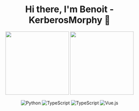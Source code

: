 <h1 align="center">Hi there, I'm Benoit - KerberosMorphy 👋</h1>


<p align="center">
  <img height="200" src="https://github-readme-stats.vercel.app/api?username=KerberosMorphy&show_icons=true&theme=dracula&include_all_commits=true" />
  <img height="200" src="https://github-readme-stats.vercel.app/api/top-langs/?username=KerberosMorphy&theme=dracula&show_icons=true" />
</p>

<div align="center">  

![Python](https://img.shields.io/badge/-Python-3776AB?logo=python&style=flat&logoColor=ECECEC?labelColor=ECECEC)
![TypeScript](https://img.shields.io/badge/-TypeScript-3178C6?style=flat&logo=typescript&logoColor=ECECEC?labelColor=ECECEC)
![TypeScript](https://img.shields.io/badge/-JavaScript-F7DF1E?style=flat&logo=javascript&logoColor=ECECEC?labelColor=ECECEC)
![Vue.js](https://img.shields.io/badge/-Vue.js-4FC08D?style=flat&logo=vue.js&logoColor=ECECEC?labelColor=ECECEC)

</div>
<!--
## I'm currently working at Dimonoff, as a software developper.
- :brain: I have a ___ from [Laval University](https://www.ulaval.ca/) (Quebec)
- 🔭 I’m currently working on 
- 💬 Ask me about : 
- 📫 How to reach me: 
- :fox_face: 
- ⚡ Fun fact:  -->
